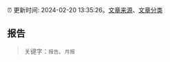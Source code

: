 :alarm_clock: 更新时间: 2024-02-20 13:35:26。[文章来源](/README.md)、[文章分类](/TAGS.md)

## 报告


> 关键字：`报告`、`月报`



